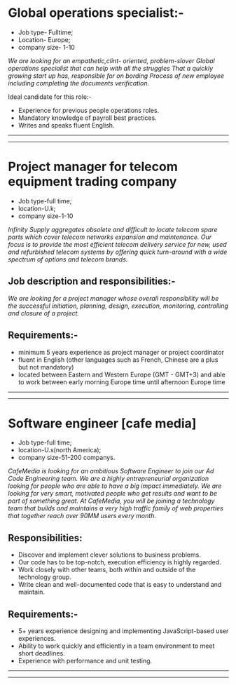 # Global operations specialist:-
* Job type- Fulltime; 
* Location- Europe; 
* company size- 1-10

_We are looking for an empathetic,clint- oriented, problem-slover
Global operations specialist that can help with all the struggles
That a quickly growing start up has, responsible for on bording
Process of new employee including completing the documents verification._

Ideal candidate for this role:-
* Experience for previous people operations roles.
* Mandatory knowledge of payroll best practices.
* Writes and speaks fluent English.
___
___


# Project manager for telecom equipment trading company
* Job type-full time; 
* location-U.k; 
* company size-1-10


_Infinity Supply aggregates obsolete and difficult to locate telecom
spare parts which cover telecom networks expansion and maintenance.
Our focus is to provide the most efficient telecom delivery service
for new, used and refurbished telecom systems by offering quick 
turn-around with a wide spectrum of options and telecom brands._

## Job description and responsibilities:-
_We are looking for a project manager whose overall responsibility 
will be the successful initiation, planning, design, execution, 
monitoring, controlling and closure of a project._

## Requirements:-
* minimum 5 years experience as project manager or project coordinator
* fluent in English (other languages such as French, Chinese are a plus 
   but not mandatory)
* located between Eastern and Western Europe (GMT - GMT+3) and able to
work between early morning Europe time until afternoon Europe time
___
___


# Software engineer [cafe media]
* Job type-full time; 
* location-U.s(north America); 
* company size-51-200 companys.


_CafeMedia is looking for an ambitious Software Engineer to join our Ad Code 
Engineering team. We are a highly entrepreneurial organization looking for 
people who are able to have a big impact immediately. We are looking for
very smart, motivated people who get results and want to be part of something great.
At CafeMedia, you will be joining a technology team that builds and maintains a
very high traffic family of web properties that together reach over 90MM users every month._

## Responsibilities:
* Discover and implement clever solutions to business problems.
* Our code has to be top-notch, execution efficiency is highly regarded.
* Work closely with other teams, both within and outside of the technology group.
* Write clean and well-documented code that is easy to understand and maintain.

## Requirements:-
* 5+ years experience designing and implementing JavaScript-based user experiences.
* Ability to work quickly and efficiently in a team environment to meet short deadlines.
* Experience with performance and unit testing.
___
___
